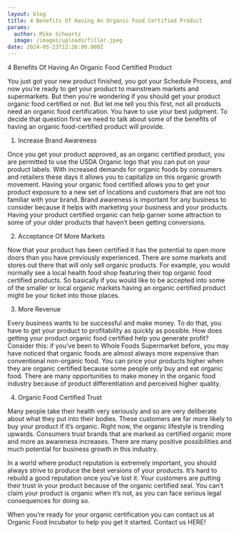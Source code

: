 ```yaml
---
layout: blog
title: 4 Benefits Of Having An Organic Food Certified Product
params:
  author: Mike Schwartz
  image: /images/uploads/filler.jpeg
date: 2024-05-23T12:26:00.000Z
---
```

4 Benefits Of Having An Organic Food Certified Product

You just got your new product finished, you got your Schedule Process, and now you’re ready to get your product to mainstream markets and supermarkets. But then you're wondering if you should get your product organic food certified or not. But let me tell you this first, not all products need an organic food certification. You have to use your best judgment. To decide that question first we need to talk about some of the benefits of having an organic food-certified product will provide.

1. Increase Brand Awareness

Once you get your product approved, as an organic certified product, you are permitted to use the USDA Organic logo that you can put on your product labels. With increased demands for organic foods by consumers and retailers these days it allows you to capitalize on this organic growth movement. Having your organic food certified allows you to get your product exposure to a new set of locations and customers that are not too familiar with your brand. Brand awareness is important for any business to consider because it helps with marketing your business and your products. Having your product certified organic can help garner some attraction to some of your older products that haven’t been getting conversions.

2. Acceptance Of More Markets

Now that your product has been certified it has the potential to open more doors than you have previously experienced. There are some markets and stores out there that will only sell organic products. For example, you would normally see a local health food shop featuring their top organic food certified products. So basically if you would like to be accepted into some of the smaller or local organic markets having an organic certified product might be your ticket into those places. 

3. More Revenue

Every business wants to be successful and make money. To do that, you have to get your product to profitability as quickly as possible. How does getting your product organic food certified help you generate profit? Consider this: if you’ve been to Whole Foods Supermarket before, you may have noticed that organic foods are almost always more expensive than conventional non-organic food. You can price your products higher when they are organic certified because some people only buy and eat organic food. There are many opportunities to make money in the organic food industry because of product differentiation and perceived higher quality.

 

4. Organic Food Certified Trust

Many people take their health very seriously and so are very deliberate about what they put into their bodies. These customers are far more likely to buy your product if it’s organic. Right now, the organic lifestyle is trending upwards. Consumers trust brands that are marked as certified organic more and more as awareness increases. There are many positive possibilities and much potential for business growth in this industry.

In a world where product reputation is extremely important, you should always strive to produce the best versions of your products. It’s hard to rebuild a good reputation once you’ve lost it. Your customers are putting their trust in your product because of the organic certified seal. You can’t claim your product is organic when it’s not, as you can face serious legal consequences for doing so.

When you’re ready for your organic certification you can contact us at Organic Food Incubator to help you get it started. Contact us HERE!
